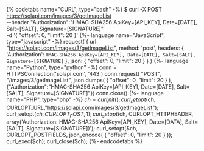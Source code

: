 {% codetabs name="CURL", type="bash" -%}
$ curl -X POST https://solapi.com/images/3/getImageList \
    --header "Authorization":"HMAC-SHA256 ApiKey=[API_KEY], Date=[DATE], Salt=[SALT], Signature=[SIGNATURE]" \
    -d '{
          "offset": 0,
          "limit": 20
        }'
{%- language name="JavaScript", type="javascript" -%}
request(
  {
    url: "https://solapi.com/images/3/getImageList",
    method: 'post',
    headers: {
      'Authorization': `HMAC-SHA256 ApiKey=[API_KEY], Date=[DATE], Salt=[SALT], Signature=[SIGNATURE]`
    },
    json: {
      "offset": 0,
      "limit": 20
    }
  }
)
{%- language name="Python", type="python" -%}
conn = HTTPSConnection('solapi.com', '443')
conn.request(
  "POST",
  "/images/3/getImageList",
  json.dumps(
    {
      "offset": 0,
      "limit": 20
    }
  ),
  {"Authorization":"HMAC-SHA256 ApiKey=[API_KEY], Date=[DATE], Salt=[SALT], Signature=[SIGNATURE]"})
conn.close()
{%- language name="PHP", type="php" -%}
$ch = curl_init();
curl_setopt($ch, CURLOPT_URL,"https://solapi.com/images/3/getImageList");
curl_setopt($ch, CURLOPT_POST, 1);
curl_setopt($ch, CURLOPT_HTTPHEADER, array('Authorization: HMAC-SHA256 ApiKey=[API_KEY], Date=[DATA], Salt=[SALT], Signature=[SIGNATURE])');
curl_setopt($ch, CURLOPT_POSTFIELDS, json_encode(
  {
    "offset": 0,
    "limit": 20
  }
));
curl_exec($ch);
curl_close($ch);
{%- endcodetabs %}
